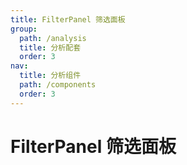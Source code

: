 ```yaml
---
title: FilterPanel 筛选面板
group:
  path: /analysis
  title: 分析配套
  order: 3
nav:
  title: 分析组件
  path: /components
  order: 3
---
```


# FilterPanel 筛选面板
